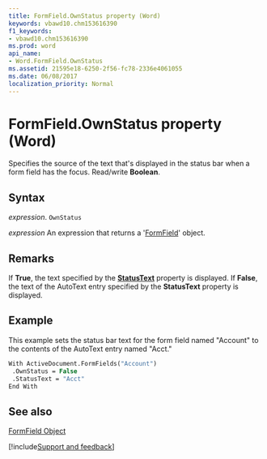 ```yaml
---
title: FormField.OwnStatus property (Word)
keywords: vbawd10.chm153616390
f1_keywords:
- vbawd10.chm153616390
ms.prod: word
api_name:
- Word.FormField.OwnStatus
ms.assetid: 21595e18-6250-2f56-fc78-2336e4061055
ms.date: 06/08/2017
localization_priority: Normal
---
```



# FormField.OwnStatus property (Word)

Specifies the source of the text that's displayed in the status bar when a form field has the focus. Read/write  **Boolean**.


## Syntax

_expression_. `OwnStatus`

 _expression_ An expression that returns a '[FormField](Word.FormField.md)' object.


## Remarks

If  **True**, the text specified by the **[StatusText](Word.FormField.StatusText.md)** property is displayed. If **False**, the text of the AutoText entry specified by the **StatusText** property is displayed.


## Example

This example sets the status bar text for the form field named "Account" to the contents of the AutoText entry named "Acct."


```vb
With ActiveDocument.FormFields("Account") 
 .OwnStatus = False 
 .StatusText = "Acct" 
End With
```


## See also


[FormField Object](Word.FormField.md)

[!include[Support and feedback](~/includes/feedback-boilerplate.md)]